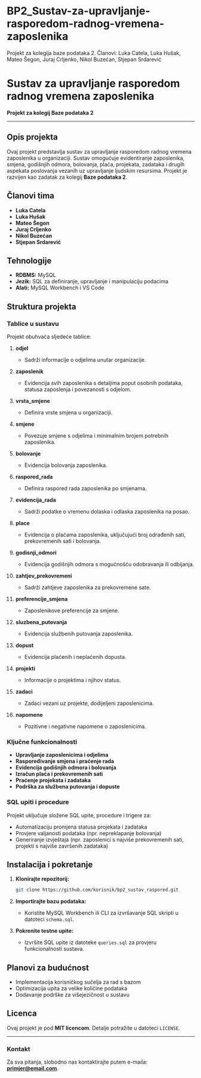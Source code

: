 # BP2_Sustav-za-upravljanje-rasporedom-radnog-vremena-zaposlenika
Projekt za kolegija baze podataka 2. Članovi: Luka Catela, Luka Hušak, Mateo Šegon, Juraj Crljenko, Nikol Buzećan, Stjepan Srdarević
# Sustav za upravljanje rasporedom radnog vremena zaposlenika

**Projekt za kolegij Baze podataka 2**

---

## Opis projekta

Ovaj projekt predstavlja sustav za upravljanje rasporedom radnog vremena zaposlenika u organizaciji. Sustav omogućuje evidentiranje zaposlenika, smjena, godišnjih odmora, bolovanja, plaća, projekata, zadataka i drugih aspekata poslovanja vezanih uz upravljanje ljudskim resursima. Projekt je razvijen kao zadatak za kolegij **Baze podataka 2**.

## Članovi tima
- **Luka Catela**
- **Luka Hušak**
- **Mateo Šegon**
- **Juraj Crljenko**
- **Nikol Buzećan**
- **Stjepan Srdarević**
## Tehnologije
- **RDBMS:** MySQL
- **Jezik:** SQL za definiranje, upravljanje i manipulaciju podacima
- **Alati:** MySQL Workbench i VS Code

## Struktura projekta

### Tablice u sustavu
Projekt obuhvaća sljedeće tablice:

1. **odjel**
   - Sadrži informacije o odjelima unutar organizacije.

2. **zaposlenik**
   - Evidencija svih zaposlenika s detaljima poput osobnih podataka, statusa zaposlenja i povezanosti s odjelom.

3. **vrsta_smjene**
   - Definira vrste smjena u organizaciji.

4. **smjene**
   - Povezuje smjene s odjelima i minimalnim brojem potrebnih zaposlenika.

5. **bolovanje**
   - Evidencija bolovanja zaposlenika.

6. **raspored_rada**
   - Definira raspored rada zaposlenika po smjenama.

7. **evidencija_rada**
   - Sadrži podatke o vremenu dolaska i odlaska zaposlenika na posao.

8. **place**
   - Evidencija o plaćama zaposlenika, uključujući broj odrađenih sati, prekovremenih sati i bolovanja.

9. **godisnji_odmori**
   - Evidencija godišnjih odmora s mogućnošću odobravanja ili odbijanja.

10. **zahtjev_prekovremeni**
    - Sadrži zahtjeve zaposlenika za prekovremene sate.

11. **preferencije_smjena**
    - Zaposlenikove preferencije za smjene.

12. **sluzbena_putovanja**
    - Evidencija službenih putovanja zaposlenika.

13. **dopust**
    - Evidencija plaćenih i neplaćenih dopusta.

14. **projekti**
    - Informacije o projektima i njihov status.

15. **zadaci**
    - Zadaci vezani uz projekte, dodijeljeni zaposlenicima.

16. **napomene**
    - Pozitivne i negativne napomene o zaposlenicima.

### Ključne funkcionalnosti
- **Upravljanje zaposlenicima i odjelima**
- **Raspoređivanje smjena i praćenje rada**
- **Evidencija godišnjih odmora i bolovanja**
- **Izračun plaća i prekovremenih sati**
- **Praćenje projekata i zadataka**
- **Podrška za službena putovanja i dopuste**

### SQL upiti i procedure
Projekt uključuje složene SQL upite, procedure i trigere za:
- Automatizaciju promjena statusa projekata i zadataka
- Provjere valjanosti podataka (npr. nepreklapanje bolovanja)
- Generiranje izvještaja (npr. zaposlenici s najviše prekovremenih sati, projekti s najviše završenih zadataka)

## Instalacija i pokretanje

1. **Klonirajte repozitorij:**
   ```bash
   git clone https://github.com/korisnik/bp2_sustav_raspored.git
   ```

2. **Importirajte bazu podataka:**
   - Koristite MySQL Workbench ili CLI za izvršavanje SQL skripti u datoteci `schema.sql`.

3. **Pokrenite testne upite:**
   - Izvršite SQL upite iz datoteke `queries.sql` za provjeru funkcionalnosti sustava.

## Planovi za budućnost
- Implementacija korisničkog sučelja za rad s bazom
- Optimizacija upita za velike količine podataka
- Dodavanje podrške za višejezičnost u sustavu

## Licenca
Ovaj projekt je pod **MIT licencom**. Detalje potražite u datoteci `LICENSE`.

---

### Kontakt
Za sva pitanja, slobodno nas kontaktirajte putem e-maila: **primjer@email.com**.
